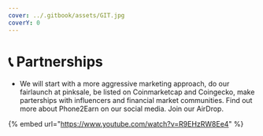 ```yaml
---
cover: ../.gitbook/assets/GIT.jpg
coverY: 0
---
```


# 📞 Partnerships

* We will start with a more aggressive marketing approach, do our fairlaunch at pinksale, be listed on Coinmarketcap and Coingecko, make parterships with influencers and financial market communities. Find out more about Phone2Earn on our social media. Join our AirDrop.

{% embed url="https://www.youtube.com/watch?v=R9EHzRW8Ee4" %}
